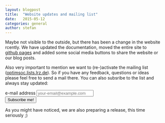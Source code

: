 ```yaml
---
layout: blogpost
title:  "Website updates and mailing list"
date:   2015-05-12
categories: general
author: stefan
---
```


Maybe not visible to the outside, but there has been a change in the
website rcently. We have updated the documentation, moved the entire
site to [github pages](https://github.com/optimsoc/optimsoc.github.io)
and added some social media buttons to share the website or our blog
posts.

Also very important to mention we want to (re-)activate the mailing
list ([optimsoc.lists.lrz.de](mailto:optimsoc@lists.lrz.de)). So if
you have any feedback, questions or ideas please feel free to send a
mail there. You can also subsribe to the list and always stay updated:

<form class="form-inline" method="post" action="https://lists.lrz.de/mailman/subscribe/optimsoc">
  <div class="form-group">
    <label class="sr-only" for="email">e-mail address</label>
    <input type="text" class="form-control" placeholder="your-email@example.com" name="email" />
  </div>
  <button class="btn btn-primary" type="submit">Subscribe me!</button>
</form>

As you might have noticed, we are also preparing a release, this time
seriously ;)

